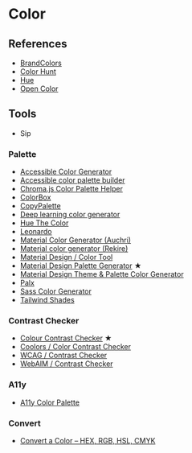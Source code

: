 # Color

<!--
https://webkul.github.io/coolhue/
https://boringavatars.com/
https://pigment.shapefactory.co/
https://hihayk.github.io/scale/

https://tailwindshades.com/
-->

## References

- [BrandColors](https://brandcolors.net/)
- [Color Hunt](https://colorhunt.co/)
- [Hue](https://en.wikipedia.org/wiki/Hue)
- [Open Color](https://yeun.github.io/open-color/)

## Tools

- Sip

### Palette

- [Accessible Color Generator](https://learnui.design/tools/accessible-color-generator.html)
- [Accessible color palette builder](https://toolness.github.io/accessible-color-matrix/)
- [Chroma.js Color Palette Helper](http://vis4.net/palettes/)
- [ColorBox](http://colorbox.io/)
- [CopyPalette](https://copypalette.app/)
- [Deep learning color generator](https://colors.eva.design/)
- [Hue The Color](https://eboye.github.io/huethecolor/)
- [Leonardo](https://leonardocolor.io/)
- [Material Color Generator (Auchri)](https://auchri.github.io/MaterialColorGenerator/)
- [Material color generator (Rekire)](https://rekire.github.io/MaterialColorGenerator/)
- [Material Design / Color Tool](https://material.io/resources/color/)
- [Material Design Palette Generator](https://materialpalettes.com/) **★**
- [Material Design Theme & Palette Color Generator](http://mcg.mbitson.com/)
- [Palx](https://palx.jxnblk.com/)
- [Sass Color Generator](http://scg.ar-ch.org/)
- [Tailwind Shades](https://tailwindshades.com/)

### Contrast Checker

- [Colour Contrast Checker](https://colourcontrast.cc/) **★**
- [Coolors / Color Contrast Checker](https://coolors.co/contrast-checker/112a46-acc8e5)
- [WCAG / Contrast Checker](https://contrastchecker.com/)
- [WebAIM / Contrast Checker](https://webaim.org/resources/contrastchecker/)

### A11y

- [A11y Color Palette](http://a11yrocks.com/colorPalette/)

### Convert

- [Convert a Color – HEX, RGB, HSL, CMYK](https://convertacolor.com/)
